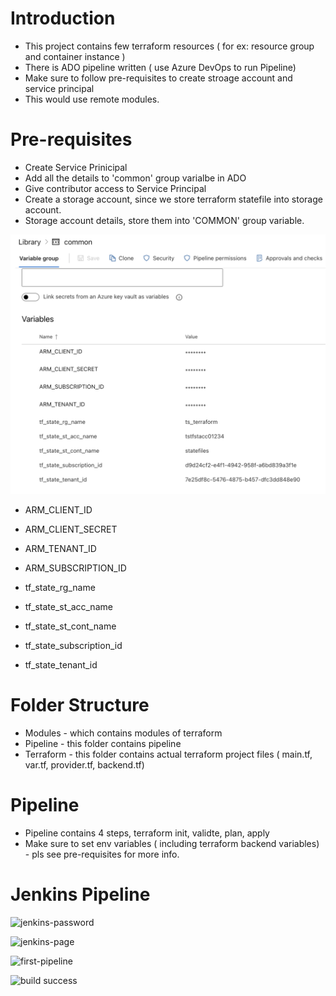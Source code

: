 # Introduction

- This project contains few terraform resources ( for ex: resource group and container instance )
- There is ADO pipeline written ( use Azure DevOps to run Pipeline)
- Make sure to follow pre-requisites to create stroage account and service principal
- This would use remote modules.

# Pre-requisites
 - Create Service Prinicipal
 - Add all the details to 'common' group varialbe in ADO
 - Give contributor access to Service Principal
 - Create a storage account, since we store terraform statefile into storage account.
 - Storage account details, store them into 'COMMON' group variable.

  ![Common](./img/common.png)

 * ARM_CLIENT_ID
 * ARM_CLIENT_SECRET
 * ARM_TENANT_ID
 * ARM_SUBSCRIPTION_ID

 * tf_state_rg_name
 * tf_state_st_acc_name
 * tf_state_st_cont_name
 * tf_state_subscription_id
 * tf_state_tenant_id

# Folder Structure
- Modules - which contains modules of terraform
- Pipeline - this folder contains pipeline
- Terraform - this folder contains actual terraform project files ( main.tf, var.tf, provider.tf, backend.tf)

# Pipeline
- Pipeline contains 4 steps, terraform init, validte, plan, apply 
- Make sure to set env variables ( including terraform backend variables) - pls see pre-requisites for more info.

# Jenkins Pipeline

![jenkins-password](https://github.com/techslateramu/ado-infra-jenkins/assets/123730077/31feb533-a166-4906-a75e-6848587c058c)


![jenkins-page](https://github.com/techslateramu/ado-infra-jenkins/assets/123730077/5b42bfc9-9ca9-4470-a279-0ebc35a608f5)


![first-pipeline](https://github.com/techslateramu/ado-infra-jenkins/assets/123730077/65d709c9-2327-457e-b891-236c21b5fa30)


![build success](https://github.com/techslateramu/ado-infra-jenkins/assets/123730077/2e299daa-6eef-4211-8f41-73b149a60580)




